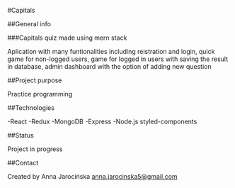 #Capitals

##General info

###Capitals quiz made using mern stack

Aplication with many funtionalities including
reistration and login, quick game for non-logged users, game
for logged in users with saving the result in database, admin
dashboard with the option of adding new question

##Project purpose

Practice programming

##Technologies

-React
-Redux
-MongoDB
-Express
-Node.js
styled-components
  
##Status

Project in progress

##Contact

Created by Anna Jarocińska anna.jarocinska5@gmail.com

